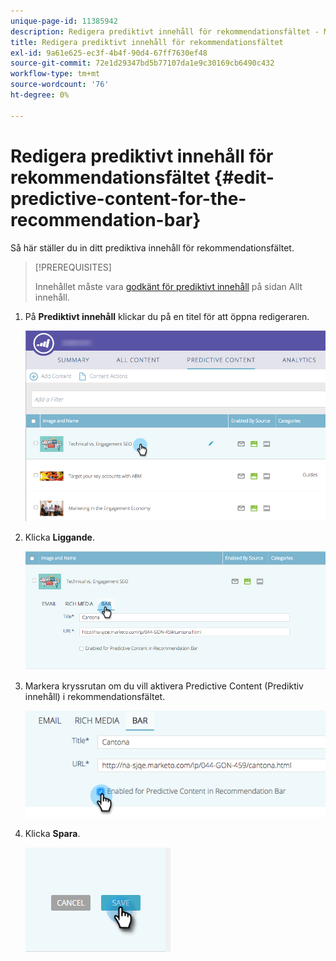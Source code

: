 ```yaml
---
unique-page-id: 11385942
description: Redigera prediktivt innehåll för rekommendationsfältet - Marketo Docs - produktdokumentation
title: Redigera prediktivt innehåll för rekommendationsfältet
exl-id: 9a61e625-ec3f-4b4f-90d4-67ff7630ef48
source-git-commit: 72e1d29347bd5b77107da1e9c30169cb6490c432
workflow-type: tm+mt
source-wordcount: '76'
ht-degree: 0%

---
```


# Redigera prediktivt innehåll för rekommendationsfältet {#edit-predictive-content-for-the-recommendation-bar}

Så här ställer du in ditt prediktiva innehåll för rekommendationsfältet.

>[!PREREQUISITES]
>
>Innehållet måste vara [godkänt för prediktivt innehåll](/help/marketo/product-docs/predictive-content/working-with-all-content/approve-a-title-for-predictive-content.md) på sidan Allt innehåll.

1. På **Prediktivt innehåll** klickar du på en titel för att öppna redigeraren.

   ![](assets/image2017-10-3-9-3a45-3a13.png)

1. Klicka **Liggande**.

   ![](assets/image2017-10-3-9-3a45-3a48.png)

1. Markera kryssrutan om du vill aktivera Predictive Content (Prediktiv innehåll) i rekommendationsfältet.

   ![](assets/image2017-10-3-9-3a46-3a18.png)

1. Klicka **Spara**.

   ![](assets/save.png)
